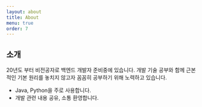 ```yaml
---
layout: about
title: About
menu: true
order: 7
---
```


## 소개

20년도 부터 비전공자로 백엔드 개발자 준비중에 있습니다. 개발 기술 공부와 함께 근본적인 기본 원리를 놓치지 않고자 꼼꼼히 공부하기 위해 노력하고 있습니다.
* Java, Python을 주로 사용합니다.
* 개발 관련 내용 공유, 소통 환영합니다.
